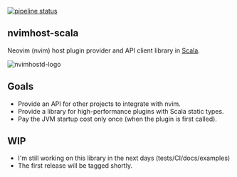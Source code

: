 [![pipeline status](https://gitlab.com/viniarck/nvimhost-scala/badges/master/pipeline.svg)](https://gitlab.com/viniarck/nvimhost-scala/commits/master)

## nvimhost-scala

Neovim (nvim) host plugin provider and API client library in [Scala](https://www.scala-lang.org/).

![nvimhostd-logo](https://lh3.googleusercontent.com/oKUV7qTP4hP4zYDU9uFRKHdruIJRCmFMmCN8ow6v23M3b1o72vAv7TCxgAqdl_Taypp8iYg6T-_-AXF0UBEaZyIGM4y5Xvg31yp7oZg49OEgWRPgZtD3L2SnlM3bUSLW6tB1rp-nYM02qZesnjC0MPL3HeEy_uGlMmLOAgGsTgicITeNyzTaDOmav5tKIB7KFhbmO4fHdrk0E4D7erNZ9lp9LAz8F7kXPCsQ5VGU6ISQQ4pRsgFvUlqTiB8_uAAJ1jl2LvZ_nQcM9WYNdPZk-2O3mlas0LwvktyQ-lTQ_g4Zq7RM4SVp6jPzEOgBor-8bwtCFrGZP1wEdRSsuHEYrTeNDYg6wiv43GVsQsLInWnQVFy8TkqTSb1NANJwiL01tuY7r3oLuwwpPofcH8h2BGvrl2L2vsTnMQIV3z4Y2r8wL-pJcvbB8ZsDtiHKx6tm3pRbduuSPR1AMMvYQH8DKXOA12a8sL44r_bm3L0z-AqtiuP1OcjAa9h_TvZvGyXYURxVmVkgHJt-xomnBXzVGuL6idsJACj9KqVfsL3wiuPW-ZAJvFHH1VRIZR7sXwb7jdPQXjmQTgRCfjqiwJGMImhl0_zoU7PyOBeNsgOJfXktUGhNi-4TrZgJ41fXZwp4ffy-ke4PzQGaEMOdAlyeE9CBpg1_IA=w600-h180-no)

## Goals

- Provide an API for other projects to integrate with nvim.
- Provide a library for high-performance plugins with Scala static types.
- Pay the JVM startup cost only once (when the plugin is first called).

## WIP

- I'm still working on this library in the next days (tests/CI/docs/examples)
- The first release will be tagged shortly.
